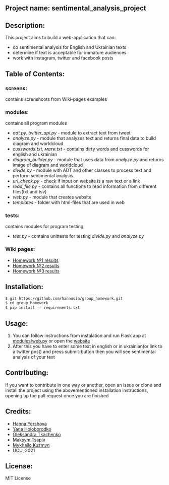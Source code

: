 ## Project name: sentimental_analysis_project

## Description: 
This project aims to build a web-application that can:
* do sentimental analysis for English and Ukrainian texts
* determine if text is acceptable for immature audiences
* work with instagram, twitter and facebook posts

## Table of Contents:

### screens:
contains screnshoots from Wiki-pages examples

### modules:
contains all program modules
* <i>adt.py, twitter_api.py</i> - module to extract text from tweet
* <i>analyze.py</i> - module that analyzes text and returns final data to build diagram and worldcloud
* <i>cusswords.txt, мати.txt</i> - contains dirty words and cusswords for english and ukrainian
* <i>diagram_builder.py</i> - module that uses data from <i>analyze.py</i> and returns image of diagram and worldcloud
* <i>divide.py</i> - module with ADT and other classes to process text and perform sentimental analysis
* <i>url_check.py</i> - check if input on website is a raw text or a link
* <i>read_file.py</i> - contains all functions to read information from different files(txt and tsv)
* <i>web.py</i> - module that creates website
* <i>templates</i> - folder with html-files that are used in web

### tests:
contains modules for program testing
* <i>test.py</i> - contains unittests for testing <i>divide.py</i> and <i>analyze.py</i>

### Wiki pages:
* [Homework №1 results](https://github.com/hannusia/group_homework/wiki/%D0%94%D0%BE%D0%BC%D0%B0%D1%88%D0%BD%D1%94-%D0%B7%D0%B0%D0%B2%D0%B4%D0%B0%D0%BD%D0%BD%D1%8F-%E2%84%961)
* [Homework №2 results](https://github.com/hannusia/group_homework/wiki/%D0%94%D0%BE%D0%BC%D0%B0%D1%88%D0%BD%D1%94-%D0%B7%D0%B0%D0%B2%D0%B4%D0%B0%D0%BD%D0%BD%D1%8F-%E2%84%962)
* [Homework №3 results](https://github.com/hannusia/group_homework/wiki/%D0%94%D0%BE%D0%BC%D0%B0%D1%88%D0%BD%D1%94-%D0%B7%D0%B0%D0%B2%D0%B4%D0%B0%D0%BD%D0%BD%D1%8F-%E2%84%963)

## Installation:
```bash
$ git https://github.com/hannusia/group_homework.git
$ cd group_homework
$ pip install -r requirements.txt
```

## Usage:
1) You can follow instructions from instalation and run Flask app at [modules/web.py](https://github.com/hannusia/group_homework/blob/main/modules/web.py)
or open the [website](https://task-16.herokuapp.com/)
2) After this you have to enter some text in english or in ukrainian(or link to a twitter post) and press submit-button then you will see sentimental analysis of your text



## Contributing:
If you want to contribute in one way or another, open an issue or clone and install the project using the abovementioned installation instructions, opening up the pull request once you are finished

## Credits: 
* [Hanna Yershova](https://github.com/hannusia)
* [Yana Holoborodko](https://github.com/hooloobooroodkoo)
* [Oleksandra Tkachenko](https://github.com/oleksandratkachenko)
* [Maksym Tsapiv](https://github.com/MaksymTsapiv)
* [Mykhailo Kuzmyn](https://github.com/Michael-Data-Science-spec)
* UCU, 2021

## License:
MIT License
